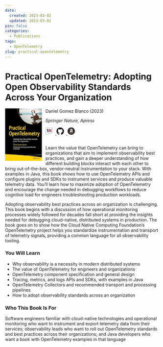 ```yaml
---
date:
  created: 2023-03-02
  updated: 2013-03-02
pin: false
categories:
  - Publications
tags:
  - OpenTelemetry
slug: practical-opentelemetry
---
```


# Practical OpenTelemetry: Adopting Open Observability Standards Across Your Organization

<a href="https://link.springer.com/book/10.1007/978-1-4842-9075-0">
  <img src="/assets/img/practical_opentelemetry.png" alt="Practical OpenTelemetry logo" style="float: left; width: 120px; margin-right: 12px"/>
</a>

Daniel Gomez Blanco (2023)

_Springer Nature, Apress_

<a href="https://link.springer.com/book/10.1007/978-1-4842-9075-0">
    <img src="/assets/img/springer_nature.png" alt="Springer Nature logo" style="width: 24px; margin-right: 8px"/>
</a>
<a href="https://github.com/Apress/practical-open-telemetry">
    <img src="/assets/img/github.png" alt="GitHub logo" style="width: 24px; margin-right: 8px"/>
</a>
<a href="https://www.amazon.co.uk/Practical-OpenTelemetry-Observability-Standards-Organization/dp/1484290747">
    <img src="/assets/img/amazon.png" alt="Amazon logo" style="width: 24px; margin-right: 8px"/>
</a>

<!-- more -->

<br>
<br>

Learn the value that OpenTelemetry can bring to organizations that aim to implement observability best practices, and gain a deeper understanding of how different building blocks interact with each other to bring out-of-the-box, vendor-neutral instrumentation to your stack. With examples in Java, this book shows how to use OpenTelemetry APIs and configure plugins and SDKs to instrument services and produce valuable telemetry data. You’ll learn how to maximize adoption of OpenTelemetry and encourage the change needed in debugging workflows to reduce cognitive load for engineers troubleshooting production workloads.

Adopting observability best practices across an organization is challenging. This book begins with a discussion of how operational monitoring processes widely followed for decades fall short at providing the insights needed for debugging cloud-native, distributed systems in production. The book goes on to show how the Cloud Native Computing Foundation’s OpenTelemetry project helps you standardize instrumentation and transport of telemetry signals, providing a common language for all observability tooling.

### You Will Learn

- Why observability is a necessity in modern distributed systems
- The value of OpenTelemetry for engineers and organizations 
- OpenTelemetry component specification and general design
- Tracing, metrics, and logs APIs and SDKs, with examples in Java
- OpenTelemetry Collectors and recommended transport and processing pipelines
- How to adopt observability standards across an organization

### Who This Book Is For

Software engineers familiar with cloud-native technologies and operational monitoring who want  to instrument and export telemetry data from their services; observability leads who want to roll out OpenTelemetry standards and best practices across their organizations; and Java developers who want a book with OpenTelemetry examples in that language